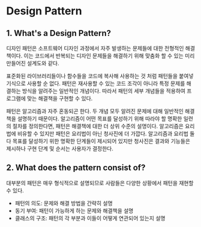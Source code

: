 # Design Pattern

## 1. What's a Design Pattern?
디자인 패턴은 소프트웨어 디자인 과정에서 자주 발생하는 문제들에 대한 전형적인 해결책이다. 이는 코드에서 반복되는 디자인 문제들을 해결하기 위해 맞춤화 할 수 있는 미리 만들어진 설계도와 같다.

표준화된 라이브러리들이나 함수들을 코드에 복사해 사용하는 것 처럼 패턴들을 붙여넣기식으로 사용할 순 없다. 패턴은 재사용할 수 있는 코드 조각이 아니라 특정 문제를 해결하는 방식을 알려주는 일반적인 개념이다. 따라서 패턴의 세부 개념들을 적용하여 프로그램에 맞는 해결책을 구현할 수 있다.

패턴은 알고리즘과 자주 혼동되곤 한다. 두 개념 모두 알려진 문제에 대해 일반적인 해결책을 설명하기 때문이다. 알고리즘이 어떤 목표를 달성하기 위해 따라야 할 명확한 일련의 절차를 정의한다면, 패턴은 해결책에 대한 더 상위 수준의 설명이다. 알고리즘은 요리법에 비유할 수 있지만 패턴은 요리법이 아닌 청사진에 더 가깝다. 알고리즘과 요리법 둘 다 목표를 달성하기 위한 명확한 단계들이 제시되어 있지만 청사진은 결과와 기능들은 제시하나 구현 단계 및 순서는 사용자가 결정한다.

## 2. What does the pattern consist of?
대부분의 패턴은 매우 형식적으로 설명되므로 사람들은 다양한 상황에서 패턴을 재현할 수 있다. 
- 패턴의 의도: 문제와 해결 방법을 간략히 설명
- 동기 부여: 패턴이 가능하게 하는 문제와 해결책을 설명
- 클래스의 구조: 패턴의 각 부분과 이들이 어떻게 연관되어 있는지 설명
